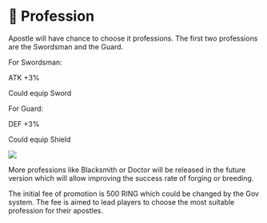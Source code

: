 # 🏫 Profession

Apostle will have chance to choose it professions. The first two professions are the Swordsman and the Guard.

For Swordsman:

ATK +3%

Could equip Sword

For Guard:

DEF +3%

Could equip Shield

![](https://miro.medium.com/max/1400/1\*pvnYxjTE4FXpxrRVY43Dfg.png)

More professions like Blacksmith or Doctor will be released in the future version which will allow improving the success rate of forging or breeding.

The initial fee of promotion is 500 RING which could be changed by the Gov system. The fee is aimed to lead players to choose the most suitable profession for their apostles.

